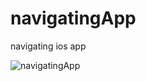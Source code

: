 # navigatingApp
navigating ios app 

![navigatingApp](https://user-images.githubusercontent.com/35421421/60245213-1816c400-98f7-11e9-9930-3c8f91158c58.gif)
